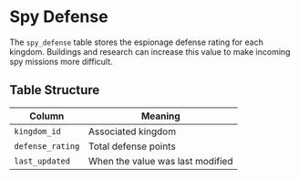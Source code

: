 # Spy Defense

The `spy_defense` table stores the espionage defense rating for each kingdom. Buildings and research can increase this value to make incoming spy missions more difficult.

## Table Structure

| Column | Meaning |
| --- | --- |
| `kingdom_id` | Associated kingdom |
| `defense_rating` | Total defense points |
| `last_updated` | When the value was last modified |

